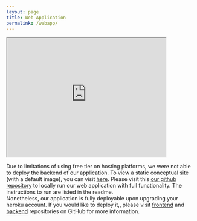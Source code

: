 ```yaml
---
layout: page
title: Web Application
permalink: /webapp/
---
```

<body>
    <iframe width="420" height="315"
        src="https://www.youtube.com/watch?v=Ri2yRwkdSS0">
    </iframe>
    <p>
        Due to limitations of using free tier on hosting platforms, we were not able to deploy the backend of our application. To view a static conceptual site (with a default image), you can visit <a href="https://nicole9925.github.io/facial-analysis-frontend/">here</a>. Please visit this <a href = "https://github.com/nicole9925/facial-analysis-webapp">our github repository</a> to locally run our web application with full functionality. The instructions to run are listed in the readme. 
    <br>
        Nonetheless, our application is fully deployable upon upgrading your heroku account. If you would like to deploy it,, please visit <a href = "https://github.com/nicole9925/facial-analysis-frontend">frontend</a> and <a href = "https://github.com/nicole9925/facial-analysis-backend">backend</a> repositories on GitHub for more information.
    </p>
</body>
